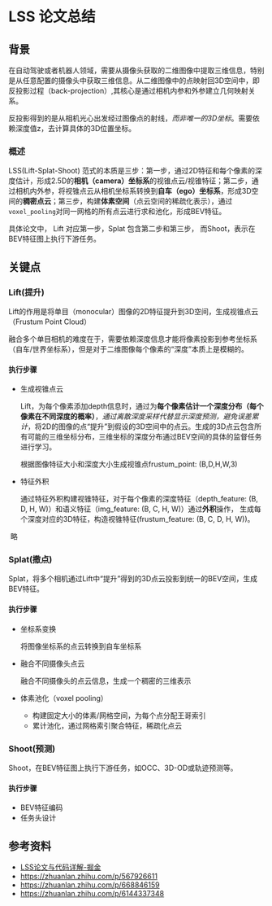 # LSS 论文总结

## 背景

在自动驾驶或者机器人领域，需要从摄像头获取的二维图像中提取三维信息，特别是从任意配置的摄像头中获取三维信息。从二维图像中的点映射回3D空间中，即反投影过程（back-projection）,其核心是通过相机内参和外参建立几何映射关系。

反投影得到的是从相机光心出发经过图像点的射线，*而非唯一的3D坐标*。需要依赖深度值z，去计算具体的3D位置坐标。

### 概述

LSS(Lift-Splat-Shoot) 范式的本质是三步：第一步，通过2D特征和每个像素的深度估计，形成2.5D的**相机（camera）坐标系**的视锥点云/视锥特征；第二步，通过相机内外参，将视锥点云从相机坐标系转换到**自车（ego）坐标系**，形成3D空间的**稠密点云**；第三步，构建**体素空间**（点云空间的稀疏化表示），通过`voxel_pooling`对同一网格的所有点云进行求和池化，形成BEV特征。

具体论文中， Lift 对应第一步，Splat 包含第二步和第三步， 而Shoot，表示在BEV特征图上执行下游任务。

## 关键点

### Lift(提升)

Lift的作用是将单目（monocular）图像的2D特征提升到3D空间，生成视锥点云（Frustum Point Cloud）

融合多个单目相机的难度在于，需要依赖深度信息才能将像素投影到参考坐标系（自车/世界坐标系），但是对于二维图像每个像素的“深度”本质上是模糊的。

#### 执行步骤

* 生成视锥点云

  Lift，为每个像素添加depth信息时，通过为**每个像素估计一个深度分布（每个像素在不同深度的概率）**，*通过离散深度采样代替显示深度预测，避免误差累计*，将2D的图像的点“提升”到假设的3D空间中的点云。生成的3D点云包含所有可能的三维坐标分布，三维坐标的深度分布通过BEV空间的具体的监督任务进行学习。

  根据图像特征大小和深度大小生成视锥点frustum_point: (B,D,H,W,3)

* 特征外积

  通过特征外积构建视锥特征，对于每个像素的深度特征（depth_feature: (B, D, H, W)）和语义特征（img_feature: (B, C, H, W)）通过**外积**操作， 生成每个深度对应的3D特征，构造视锥特征(frustum_feature: (B, C, D, H, W))。

​		略

### Splat(撒点)

Splat，将多个相机通过Lift中“提升”得到的3D点云投影到统一的BEV空间，生成BEV特征。

#### 执行步骤

* 坐标系变换

  将图像坐标系的点云转换到自车坐标系

* 融合不同摄像头点云

  融合不同摄像头的点云信息，生成一个稠密的三维表示

* 体素池化（voxel pooling）
  * 构建固定大小的体素/网格空间，为每个点分配王哥索引
  * 累计池化，通过网格索引聚合特征，稀疏化点云

### Shoot(预测)

Shoot，在BEV特征图上执行下游任务，如OCC、3D-OD或轨迹预测等。

#### 执行步骤

* BEV特征编码
* 任务头设计

## 参考资料

* [LSS论文与代码详解-掘金](https://juejin.cn/post/7385375139305668627)
* https://zhuanlan.zhihu.com/p/567926611
* https://zhuanlan.zhihu.com/p/668846159
* https://zhuanlan.zhihu.com/p/6144337348



